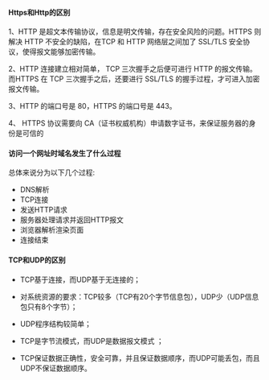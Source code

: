 #### Https和Http的区别

1、HTTP 是超⽂本传输协议，信息是明⽂传输，存在安全⻛险的问题。HTTPS 则解决 HTTP 不安全的缺陷，在TCP 和 HTTP 网络层之间加了 SSL/TLS 安全协议，使得报⽂能够加密传输。

2、HTTP 连接建立相对简单， TCP 三次握手之后便可进行 HTTP 的报文传输。而HTTPS 在 TCP 三次握手之后，还要进行 SSL/TLS 的握⼿过程，才可进⼊加密报文传输。

3、HTTP 的端口号是 80，HTTPS 的端口号是 443。

4、 HTTPS 协议需要向 CA（证书权威机构）申请数字证书，来保证服务器的身份是可信的

#### 访问一个网址时域名发生了什么过程

总体来说分为以下几个过程:

- DNS解析 
- TCP连接
- 发送HTTP请求 
- 服务器处理请求并返回HTTP报文 
- 浏览器解析渲染页面 
- 连接结束 

#### TCP和UDP的区别

- TCP基于连接，而UDP基于无连接的；
- 对系统资源的要求：TCP较多（TCP有20个字节信息包），UDP少（UDP信息包只有8个字节）；
- UDP程序结构较简单；

- TCP是字节流模式，而UDP是数据报文模式 ；
- TCP保证数据正确性，安全可靠，并且保证数据顺序，而UDP可能丢包，而且UDP不保证数据顺序。